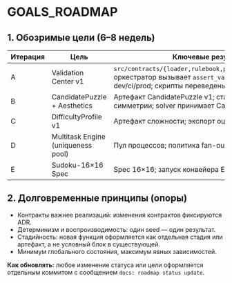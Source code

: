 # GOALS_ROADMAP

## 1. Обозримые цели (6–8 недель)
| Итерация | Цель | Ключевые результаты (KR) | Статус |
| --- | --- | --- | --- |
| A | Validation Center v1 | `src/contracts/{loader,rulebook,profiles,errors,validator}.py`; оркестратор вызывает `assert_valid` на входе/выходе; профили dev/ci/prod; скрипты переведены на ЕВЦ | ☑ In progress |
| B | CandidatePuzzle + Aesthetics | Артефакт CandidatePuzzle v1; стадия `carve.clues`; проверка симметрии; solver принимает Candidate | ☐ Planned |
| C | DifficultyProfile v1 | Артефакт сложности; экспорт оценки; базовый скоринг | ☐ Planned |
| D | Multitask Engine (uniqueness pool) | Пул процессов; политика fan-out; backpressure; timeouts | ☐ Planned |
| E | Sudoku-16×16 Spec | Spec 16×16; запуск конвейера E2E; SLA p95 для uniqueness | ☐ Planned |

## 2. Долговременные принципы (опоры)
- Контракты важнее реализаций: изменения контрактов фиксируются ADR.
- Детерминизм и воспроизводимость: один seed — один результат.
- Стадийность: новая функция оформляется как отдельная стадия или артефакт, а не условный блок в существующей.
- Минимум глобального состояния, максимум явных зависимостей.

**Как обновлять:** любое изменение статуса или цели оформляется отдельным коммитом с сообщением `docs: roadmap status update`.
